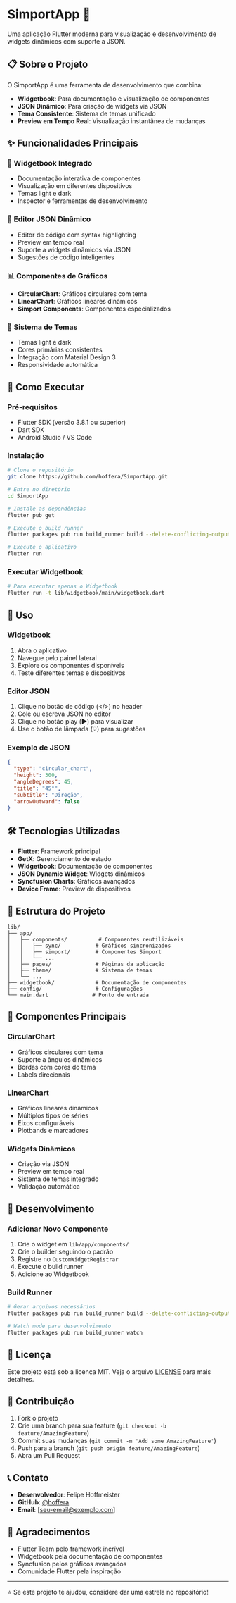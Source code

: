 # SimportApp 🚀

Uma aplicação Flutter moderna para visualização e desenvolvimento de widgets dinâmicos com suporte a JSON.

## 📋 Sobre o Projeto

O SimportApp é uma ferramenta de desenvolvimento que combina:
- **Widgetbook**: Para documentação e visualização de componentes
- **JSON Dinâmico**: Para criação de widgets via JSON
- **Tema Consistente**: Sistema de temas unificado
- **Preview em Tempo Real**: Visualização instantânea de mudanças

## ✨ Funcionalidades Principais

### 🎨 Widgetbook Integrado
- Documentação interativa de componentes
- Visualização em diferentes dispositivos 
- Temas light e dark
- Inspector e ferramentas de desenvolvimento

### 📝 Editor JSON Dinâmico
- Editor de código com syntax highlighting
- Preview em tempo real
- Suporte a widgets dinâmicos via JSON
- Sugestões de código inteligentes

### 📊 Componentes de Gráficos
- **CircularChart**: Gráficos circulares com tema
- **LinearChart**: Gráficos lineares dinâmicos
- **Simport Components**: Componentes especializados

### 🎯 Sistema de Temas
- Temas light e dark
- Cores primárias consistentes
- Integração com Material Design 3
- Responsividade automática

## 🚀 Como Executar

### Pré-requisitos
- Flutter SDK (versão 3.8.1 ou superior)
- Dart SDK
- Android Studio / VS Code

### Instalação
```bash
# Clone o repositório
git clone https://github.com/hoffera/SimportApp.git

# Entre no diretório
cd SimportApp

# Instale as dependências
flutter pub get

# Execute o build runner
flutter packages pub run build_runner build --delete-conflicting-outputs

# Execute o aplicativo
flutter run
```

### Executar Widgetbook
```bash
# Para executar apenas o Widgetbook
flutter run -t lib/widgetbook/main/widgetbook.dart
```

## 📱 Uso

### Widgetbook
1. Abra o aplicativo
2. Navegue pelo painel lateral
3. Explore os componentes disponíveis
4. Teste diferentes temas e dispositivos

### Editor JSON
1. Clique no botão de código (</>) no header
2. Cole ou escreva JSON no editor
3. Clique no botão play (▶️) para visualizar
4. Use o botão de lâmpada (💡) para sugestões

### Exemplo de JSON
```json
{
  "type": "circular_chart",
  "height": 300,
  "angleDegrees": 45,
  "title": "45°",
  "subtitle": "Direção",
  "arrowOutward": false
}
```

## 🛠️ Tecnologias Utilizadas

- **Flutter**: Framework principal
- **GetX**: Gerenciamento de estado
- **Widgetbook**: Documentação de componentes
- **JSON Dynamic Widget**: Widgets dinâmicos
- **Syncfusion Charts**: Gráficos avançados
- **Device Frame**: Preview de dispositivos

## 📁 Estrutura do Projeto

```
lib/
├── app/
│   ├── components/          # Componentes reutilizáveis
│   │   ├── sync/           # Gráficos sincronizados
│   │   ├── simport/        # Componentes Simport
│   │   └── ...
│   ├── pages/              # Páginas da aplicação
│   ├── theme/              # Sistema de temas
│   └── ...
├── widgetbook/             # Documentação de componentes
├── config/                 # Configurações
└── main.dart              # Ponto de entrada
```

## 🎨 Componentes Principais

### CircularChart
- Gráficos circulares com tema
- Suporte a ângulos dinâmicos
- Bordas com cores do tema
- Labels direcionais

### LinearChart
- Gráficos lineares dinâmicos
- Múltiplos tipos de séries
- Eixos configuráveis
- Plotbands e marcadores

### Widgets Dinâmicos
- Criação via JSON
- Preview em tempo real
- Sistema de temas integrado
- Validação automática

## 🔧 Desenvolvimento

### Adicionar Novo Componente
1. Crie o widget em `lib/app/components/`
2. Crie o builder seguindo o padrão
3. Registre no `CustomWidgetRegistrar`
4. Execute o build runner
5. Adicione ao Widgetbook

### Build Runner
```bash
# Gerar arquivos necessários
flutter packages pub run build_runner build --delete-conflicting-outputs

# Watch mode para desenvolvimento
flutter packages pub run build_runner watch
```

## 📄 Licença

Este projeto está sob a licença MIT. Veja o arquivo [LICENSE](LICENSE) para mais detalhes.

## 🤝 Contribuição

1. Fork o projeto
2. Crie uma branch para sua feature (`git checkout -b feature/AmazingFeature`)
3. Commit suas mudanças (`git commit -m 'Add some AmazingFeature'`)
4. Push para a branch (`git push origin feature/AmazingFeature`)
5. Abra um Pull Request

## 📞 Contato

- **Desenvolvedor**: Felipe Hoffmeister
- **GitHub**: [@hoffera](https://github.com/hoffera)
- **Email**: [seu-email@exemplo.com]

## 🙏 Agradecimentos

- Flutter Team pelo framework incrível
- Widgetbook pela documentação de componentes
- Syncfusion pelos gráficos avançados
- Comunidade Flutter pela inspiração

---

⭐ Se este projeto te ajudou, considere dar uma estrela no repositório!
